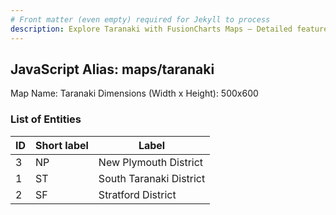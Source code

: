 ```yaml
---
# Front matter (even empty) required for Jekyll to process
description: Explore Taranaki with FusionCharts Maps – Detailed features for seamless integration. Try now & enhance your data visualization today! 
---
```


## JavaScript Alias: maps/taranaki

Map Name: Taranaki
Dimensions (Width x Height): 500x600





### List of Entities

ID | Short label | Label
---|---|---|
3|NP|New Plymouth District
1|ST|South Taranaki District
2|SF|Stratford District

